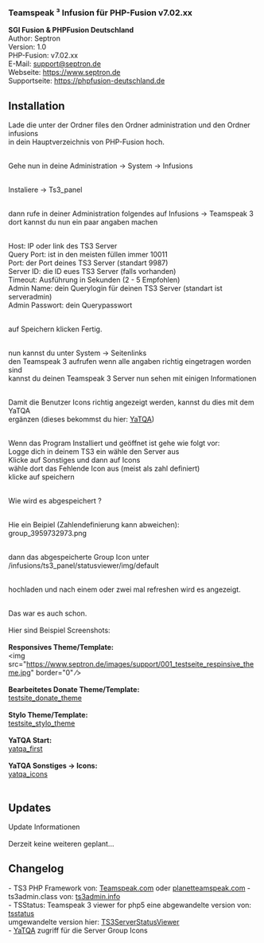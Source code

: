  <h3 class="text-muted">Teamspeak &sup3; Infusion f&uuml;r PHP-Fusion v7.02.xx</h3>
 
<strong>SGI Fusion &amp; PHPFusion Deutschland
</strong><br>Author: Septron
<br>Version: 1.0
<br>PHP-Fusion: v7.02.xx
<br>E-Mail: support@septron.de
<br>Webseite: https://www.septron.de
<br>Supportseite: https://phpfusion-deutschland.de

<h2>Installation</h2>
<p>Lade die unter der Ordner files den Ordner administration und den Ordner infusions<br />
in dein Hauptverzeichnis von PHP-Fusion hoch.<br /><br />

Gehe nun in deine Administration -> System -> Infusions<br /><br />

Instaliere -> Ts3_panel<br /><br />

dann rufe in deiner Administration folgendes auf Infusions -> Teamspeak 3<br />
dort kannst du nun ein paar angaben machen<br /><br />

Host: IP oder link des TS3 Server<br />
Query Port: ist in den meisten f&uuml;llen immer 10011<br />
Port: der Port deines TS3 Server (standart 9987)<br />
Server ID: die ID eues TS3 Server (falls vorhanden)<br />
Timeout: Ausf&uuml;hrung in Sekunden (2 - 5 Empfohlen)<br />
Admin Name: dein Querylogin f&uuml;r deinen TS3 Server (standart ist serveradmin)<br />
Admin Passwort: dein Querypasswort<br /><br />

auf Speichern klicken Fertig.<br /><br />

nun kannst du unter System -> Seitenlinks<br />
den Teamspeak 3 aufrufen wenn alle angaben richtig eingetragen worden sind<br />
kannst du deinen Teamspeak 3 Server nun sehen mit einigen Informationen<br /><br />

Damit die Benutzer Icons richtig angezeigt werden, kannst du dies mit dem YaTQA<br />
erg&auml;nzen (dieses bekommst du hier: <a href="http://addons.teamspeak.com/directory/addon/administration/YaTQA-Query-Admin-Tool-%28German%29.html" target="_blank">YaTQA</a>)<br /><br />

Wenn das Program Installiert und ge&ouml;ffnet ist gehe wie folgt vor:<br />
Logge dich in deinem TS3 ein w&auml;hle den Server aus<br />
Klicke auf Sonstiges und dann auf Icons<br />
w&auml;hle dort das Fehlende Icon aus (meist als zahl definiert)<br />
klicke auf speichern<br /><br />

Wie wird es abgespeichert ?<br /><br />

Hie ein Beipiel (Zahlendefinierung kann abweichen):<br />
group_3959732973.png<br /><br />

dann das abgespeicherte Group Icon unter /infusions/ts3_panel/statusviewer/img/default<br /><br />

hochladen und nach einem oder zwei mal refreshen wird es angezeigt.<br /><br />

Das war es auch schon.<br /><br />
Hier sind Beispiel Screenshots:<br /><br />
<b>Responsives Theme/Template:</b><br />
<img src="https://www.septron.de/images/support/001_testseite_respinsive_theme.jpg" border="0" ⁄><br /><br />
<b>Bearbeitetes Donate Theme/Template:</b><br />
<a href="https://www.septron.de/images/support/002_testsite_coustom_pmhome_theme.jpg" target="_blank">testsite_donate_theme</a><br /><br />
<b>Stylo Theme/Template:</b><br />
<a href="https://www.septron.de/images/support/003_testsite_stylo_theme.jpg" target="_blank">testsite_stylo_theme</a><br /><br />
<b>YaTQA Start:</b><br />
<a href="https://www.septron.de/images/support/004_yatqa_first.jpg" target="_blank">yatqa_first</a><br /><br />
<b>YaTQA Sonstiges -> Icons:</b><br />
<a href="https://www.septron.de/images/support/images/005_yatqa_icons.jpg" target="_blank">yatqa_icons</a><br /><br />
</p>

<h2>Updates</h2>
<p>Update Informationen<br /><br />
Derzeit keine weiteren geplant...
</p>

<h2>Changelog</h2>
<p>- TS3 PHP Framework von: <a href="http://forum.teamspeak.com/threads/54132-API-TS3-PHP-Framework?goto=newpost" target="_blank">Teamspeak.com</a> oder <a href="https://www.planetteamspeak.com/" target="_blank">planetteamspeak.com</a>
- ts3admin.class von: <a href="http://ts3admin.info/" target="_blank">ts3admin.info</a><br />
- TSStatus: Teamspeak 3 viewer for php5 eine abgewandelte version von: <a href="http://tsstatus.sebastien.me/" target="_blank">tsstatus</a><br>umgewandelte version hier: <a href="https://github.com/LeoWinterDE/TS3ServerStatusViewer" target="_blank">TS3ServerStatusViewer</a><br />
- <a href="http://addons.teamspeak.com/directory/addon/administration/YaTQA-Query-Admin-Tool-%28German%29.html" target="_blank">YaTQA</a> zugriff f&uuml;r die Server Group Icons<br />
</p>
